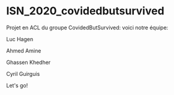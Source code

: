 # ISN_2020_covidedbutsurvived
Projet en ACL du groupe CovidedButSurvived: voici notre équipe:

Luc Hagen

Ahmed Amine

Ghassen Khedher

Cyril Guirguis

Let's go!


